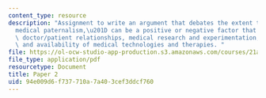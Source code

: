```yaml
---
content_type: resource
description: "Assignment to write an argument that debates the extent to which \u201C\
  medical paternalism,\u201D can be a positive or negative factor that influences\
  \ doctor/patient relationships, medical research and experimentation, and the development\
  \ and availability of medical technologies and therapies. "
file: https://ol-ocw-studio-app-production.s3.amazonaws.com/courses/21a-302j-dilemmas-in-bio-medical-ethics-playing-god-or-doing-good-fall-2013/94e009d6f737710a7a403cef3ddcf760_MIT21A_302JF13_Paper_2.pdf
file_type: application/pdf
resourcetype: Document
title: Paper 2
uid: 94e009d6-f737-710a-7a40-3cef3ddcf760
---
```


